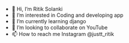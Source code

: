 - 👋 Hi, I’m Ritik Solanki 
- 👀 I’m interested in Coding and developing app
- 🌱 I’m currently learning django
- 💞️ I’m looking to collaborate on YouTube 
- 📫 How to reach me Instagram @justt_ritik

<!---
solankiritik10/solankiritik10 is a ✨ special ✨ repository because its `README.md` (this file) appears on your GitHub profile.
You can click the Preview link to take a look at your changes.
--->
